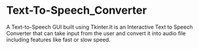 # Text-To-Speech_Converter

A Text-to-Speech GUI built using Tkinter.It is an Interactive Text to Speech Converter that can take input from the user and convert it into audio file including features like fast or slow speed.
